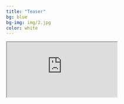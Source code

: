 ```yaml
---
title: "Teaser"
bg: blue
bg-img: img/2.jpg
color: white
---
```

<div class="icontain">
<iframe src="https://www.youtube.com/embed/P8jc63Fcbvc" allowfullscreen></iframe>
</div>
